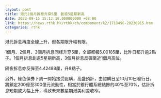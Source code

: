 ```yaml
---
layout: post
title: 港元1個月拆息升穿5厘　創逾5星期新高
date: 2023-09-15 15:13:18.000000000 +08:00
link: https://news.rthk.hk/rthk/ch/component/k2/1718496-20230915.htm
categories: rthk
---
```


港元拆息再度全線上升，但各期限升幅有限。

1個月、2個月、3個月拆息同樣升穿5厘，全部都報5.00185厘，比昨日都升逾2點子。1個月拆息創逾5星期新高，3個月拆息反彈至近1個月高位。

隔夜拆息亦反彈至4.42488厘，升8點子。

另外，綠色債券下周一開始接受認購，高盛預計，由認購日至10月10日發行日，將鎖定200億至300億元流動性，相當於銀行體系總結餘的40%至70%，估計拆息短期或大幅上升，導致未來數星期港美利差收窄。

